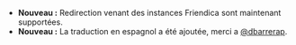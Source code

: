 * **Nouveau :** Redirection venant des instances Friendica sont maintenant supportées.
* **Nouveau :** La traduction en espagnol a été ajoutée, merci a [@dbarrerap](https://github.com/dbarrerap).
